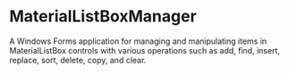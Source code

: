 # MaterialListBoxManager
A Windows Forms application for managing and manipulating items in MaterialListBox controls with various operations such as add, find, insert, replace, sort, delete, copy, and clear.
